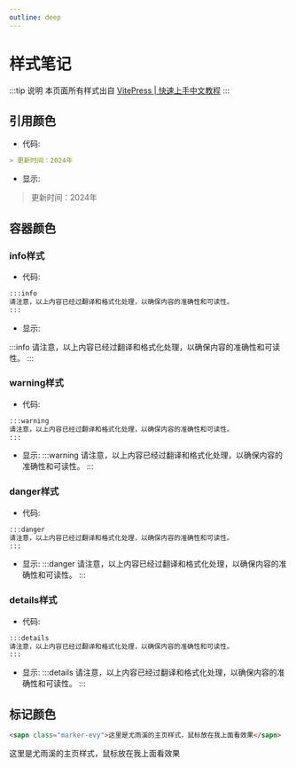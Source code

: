 ```yaml
---
outline: deep
---
```


# 样式笔记

:::tip 说明
本页面所有样式出自  [VitePress | 快速上手中文教程](https://vitepress.yiov.top/style.html)
:::

## 引用颜色

* 代码:

```md
> 更新时间：2024年
```

* 显示:

> 更新时间：2024年

## 容器颜色

### info样式

* 代码:

```md
:::info
请注意，以上内容已经过翻译和格式化处理，以确保内容的准确性和可读性。
:::
```

* 显示:

:::info
请注意，以上内容已经过翻译和格式化处理，以确保内容的准确性和可读性。
:::

### warning样式

* 代码:

```md
:::warning
请注意，以上内容已经过翻译和格式化处理，以确保内容的准确性和可读性。
:::
```

* 显示:
:::warning
请注意，以上内容已经过翻译和格式化处理，以确保内容的准确性和可读性。
:::

### danger样式

* 代码:

```md
:::danger
请注意，以上内容已经过翻译和格式化处理，以确保内容的准确性和可读性。
:::
```

* 显示:
:::danger
请注意，以上内容已经过翻译和格式化处理，以确保内容的准确性和可读性。
:::

### details样式

* 代码:

```md
:::details
请注意，以上内容已经过翻译和格式化处理，以确保内容的准确性和可读性。
:::
```

* 显示:
:::details
请注意，以上内容已经过翻译和格式化处理，以确保内容的准确性和可读性。
:::

## 标记颜色

```md
<sapn class="marker-evy">这里是尤雨溪的主页样式，鼠标放在我上面看效果</sapn>
```

<sapn class="marker-evy">这里是尤雨溪的主页样式，鼠标放在我上面看效果</sapn>

<LastUpdated time="2024/11/1 16:00:31"/>

